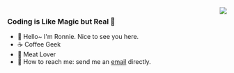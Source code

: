 <img align="right" src="https://github-readme-stats.vercel.app/api?username=ronniesong0809&show_icons=true&icon_color=0366d6&text_color=24292e&bg_color=ffffff&hide_title=true" />

### Coding is Like Magic but Real :tophat:

 - :wave: Hello~ I'm Ronnie. Nice to see you here.
 - :coffee: Coffee Geek
 - :meat_on_bone: Meat Lover
 - :incoming_envelope: How to reach me: send me an [email](mailto:ronniesong0809@gmail.com) directly.
